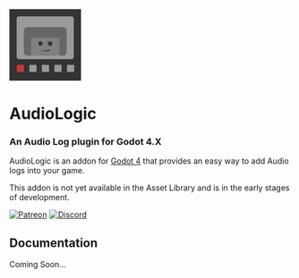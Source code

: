 
<img src="icon.svg" width ="128" height = "128">

# AudioLogic

### An Audio Log plugin for Godot 4.X

AudioLogic is an addon for [Godot 4](https://godotengine.org/) that provides an easy way to add Audio logs into your game.

This addon is not yet available in the Asset Library and is in the early stages of development.

[![Patreon](https://img.shields.io/badge/Patreon-Support%20this%20Project-%23f1465a?style=for-the-badge)](https://patreon.com/ChaffGames) [![Discord](https://img.shields.io/discord/865048184160911421?style=for-the-badge&logo=Discord&label=Discord)](https://discord.gg/Exzd8QmKrU)

## Documentation

Coming Soon...

